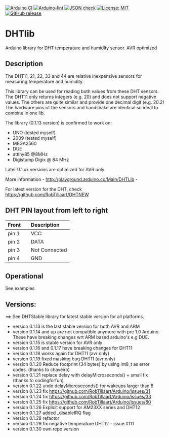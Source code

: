 
[![Arduino CI](https://github.com/RobTillaart/DHTlib/workflows/Arduino%20CI/badge.svg)](https://github.com/marketplace/actions/arduino_ci)
[![Arduino-lint](https://github.com/RobTillaart/DHTlib/actions/workflows/arduino-lint.yml/badge.svg)](https://github.com/RobTillaart/DHTlib/actions/workflows/arduino-lint.yml)
[![JSON check](https://github.com/RobTillaart/DHTlib/actions/workflows/jsoncheck.yml/badge.svg)](https://github.com/RobTillaart/DHTlib/actions/workflows/jsoncheck.yml)
[![License: MIT](https://img.shields.io/badge/license-MIT-green.svg)](https://github.com/RobTillaart/DHTlib/blob/master/LICENSE)
[![GitHub release](https://img.shields.io/github/release/RobTillaart/DHTlib.svg?maxAge=3600)](https://github.com/RobTillaart/DHTlib/releases)


# DHTlib

Arduino library for DHT temperature and humidity sensor. AVR optimized


## Description

The DHT11, 21, 22, 33 and 44 are relative inexpensive sensors for measuring temperature and humidity.

This library can be used for reading both values from these DHT sensors.
The DHT11 only returns integers (e.g. 20) and does not support negative values.
The others are quite similar and provide one decimal digit (e.g. 20.2)
The hardware pins of the sensors and handshake are identical so ideal to combine in one lib.

The library (0.1.13 version) is confirmed to work on:

- UNO (tested myself)
- 2009 (tested myself)
- MEGA2560
- DUE
- attiny85 @8MHz
- Digistump Digix @ 84 MHz

Later 0.1.xx versions are optimized for AVR only.

More information - http://playground.arduino.cc/Main/DHTLib -

For latest version for the DHT, check https://github.com/RobTillaart/DHTNEW


## DHT PIN layout from left to right

| Front |      | Description   |
|:------|:----:|:--------------|
| pin 1 |      | VCC           |
| pin 2 |      | DATA          |
| pin 3 |      | Not Connected |
| pin 4 |      | GND           |



## Operational

See examples


## Versions:

==> See DHTStable library for latest stable version for all platforms.

- version 0.1.13 is the last stable version for both AVR and ARM 
- version 0.1.14 and up are not compatible anymore with pre 1.0 Arduino. 
These have breaking changes wrt ARM based arduino's e.g DUE.
- version 0.1.15 is stable version for AVR only
- version 0.1.16 and 0.1.17 have breaking changes for DHT11
- version 0.1.18 works again for DHT11 (avr only)
- version 0.1.19 fixed masking bug DHT11 (avr only)
- version 0.1.20 Reduce footprint (34 bytes) by using int8_t as error codes. (thanks to chaveiro)
- version 0.1.21 replace delay with delayMicroseconds() + small fix (thanks to codingforfun)
- version 0.1.22 undo delayMicroseconds() for wakeups larger than 8
- version 0.1.23 fix https://github.com/RobTillaart/Arduino/issues/31
- version 0.1.24 fix https://github.com/RobTillaart/Arduino/issues/33
- version 0.1.25 fix https://github.com/RobTillaart/Arduino/issues/80
- version 0.1.26 Explicit support for AM23XX series and DHT12
- version 0.1.27 added _disableIRQ flag
- version 0.1.28 refactor
- version 0.1.29 fix negative temperature DHT12 - issue #111
- version 0.1.30 own repo version

